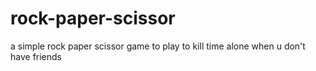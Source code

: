 # rock-paper-scissor
 a simple rock paper scissor game to play to kill time alone when u don't have friends
